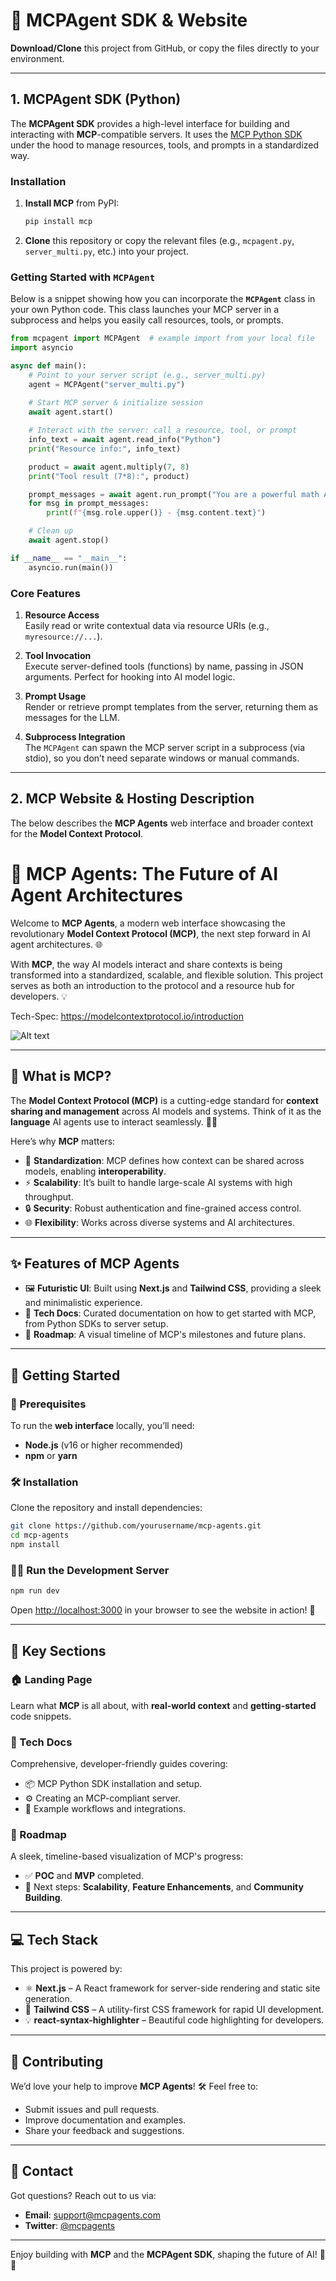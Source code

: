 # 🚀 MCPAgent SDK & Website

**Download/Clone** this project from GitHub, or copy the files directly to your environment.

---

## 1. MCPAgent SDK (Python)

The **MCPAgent SDK** provides a high-level interface for building and interacting with **MCP**-compatible servers. It uses the [MCP Python SDK](https://pypi.org/project/mcp/) under the hood to manage resources, tools, and prompts in a standardized way.

### Installation

1. **Install MCP** from PyPI:
   ```bash
   pip install mcp
   ```

2. **Clone** this repository or copy the relevant files (e.g., `mcpagent.py`, `server_multi.py`, etc.) into your project.

### Getting Started with `MCPAgent`

Below is a snippet showing how you can incorporate the **`MCPAgent`** class in your own Python code. This class launches your MCP server in a subprocess and helps you easily call resources, tools, or prompts.

```python
from mcpagent import MCPAgent  # example import from your local file
import asyncio

async def main():
    # Point to your server script (e.g., server_multi.py)
    agent = MCPAgent("server_multi.py")
    
    # Start MCP server & initialize session
    await agent.start()

    # Interact with the server: call a resource, tool, or prompt
    info_text = await agent.read_info("Python")
    print("Resource info:", info_text)

    product = await agent.multiply(7, 8)
    print("Tool result (7*8):", product)

    prompt_messages = await agent.run_prompt("You are a powerful math Agent\nQ: give the formula of derivative of cos(x)\nA:")
    for msg in prompt_messages:
        print(f"{msg.role.upper()} - {msg.content.text}")

    # Clean up
    await agent.stop()

if __name__ == "__main__":
    asyncio.run(main())
```

### Core Features

1. **Resource Access**  
   Easily read or write contextual data via resource URIs (e.g., `myresource://...`).

2. **Tool Invocation**  
   Execute server-defined tools (functions) by name, passing in JSON arguments. Perfect for hooking into AI model logic.

3. **Prompt Usage**  
   Render or retrieve prompt templates from the server, returning them as messages for the LLM.

4. **Subprocess Integration**  
   The `MCPAgent` can spawn the MCP server script in a subprocess (via stdio), so you don’t need separate windows or manual commands.

---

## 2. MCP Website & Hosting Description

The below describes the **MCP Agents** web interface and broader context for the **Model Context Protocol**.

# 🚀 MCP Agents: The Future of AI Agent Architectures

Welcome to **MCP Agents**, a modern web interface showcasing the revolutionary **Model Context Protocol (MCP)**, the next step forward in AI agent architectures. 🌐

With **MCP**, the way AI models interact and share contexts is being transformed into a standardized, scalable, and flexible solution. This project serves as both an introduction to the protocol and a resource hub for developers. 💡

Tech-Spec: https://modelcontextprotocol.io/introduction

![Alt text](image.png)

---

## 🤔 What is MCP?

The **Model Context Protocol (MCP)** is a cutting-edge standard for **context sharing and management** across AI models and systems. Think of it as the **language** AI agents use to interact seamlessly. 🧠✨

Here’s why **MCP** matters:

- 🧩 **Standardization**: MCP defines how context can be shared across models, enabling **interoperability**.
- ⚡ **Scalability**: It’s built to handle large-scale AI systems with high throughput.
- 🔒 **Security**: Robust authentication and fine-grained access control.
- 🌐 **Flexibility**: Works across diverse systems and AI architectures.

---

## ✨ Features of MCP Agents

- 🖼️ **Futuristic UI**: Built using **Next.js** and **Tailwind CSS**, providing a sleek and minimalistic experience.
- 📑 **Tech Docs**: Curated documentation on how to get started with MCP, from Python SDKs to server setup.
- 🗿 **Roadmap**: A visual timeline of MCP's milestones and future plans.

---

## 🚀 Getting Started

### 🔧 Prerequisites
To run the **web interface** locally, you’ll need:

- **Node.js** (v16 or higher recommended)
- **npm** or **yarn**

### 🛠️ Installation

Clone the repository and install dependencies:

```bash
git clone https://github.com/yourusername/mcp-agents.git
cd mcp-agents
npm install
```

### 🏃‍♂️ Run the Development Server

```bash
npm run dev
```

Open [http://localhost:3000](http://localhost:3000) in your browser to see the website in action! 🌟

---

## 📑 Key Sections

### 🏠 Landing Page
Learn what **MCP** is all about, with **real-world context** and **getting-started** code snippets.

### 📖 Tech Docs
Comprehensive, developer-friendly guides covering:
- 📦 MCP Python SDK installation and setup.
- ⚙️ Creating an MCP-compliant server.
- 🔧 Example workflows and integrations.

### 🗿 Roadmap
A sleek, timeline-based visualization of MCP's progress:
- ✅ **POC** and **MVP** completed.
- 🚀 Next steps: **Scalability**, **Feature Enhancements**, and **Community Building**.

---

## 💻 Tech Stack

This project is powered by:

- ⚛️ **Next.js** – A React framework for server-side rendering and static site generation.
- 🌠 **Tailwind CSS** – A utility-first CSS framework for rapid UI development.
- 💡 **react-syntax-highlighter** – Beautiful code highlighting for developers.

---

## 🤝 Contributing

We’d love your help to improve **MCP Agents**! 🛠️ Feel free to:
- Submit issues and pull requests.
- Improve documentation and examples.
- Share your feedback and suggestions.

---

## 📩 Contact

Got questions? Reach out to us via:

- **Email**: [support@mcpagents.com](mailto:support@mcpagents.com)
- **Twitter**: [@mcpagents](https://x.com/mcpagentai?s=21&t=IrGkUBzm35569bCilBv5oA)

---

Enjoy building with **MCP** and the **MCPAgent SDK**, shaping the future of AI! 🚀✨

